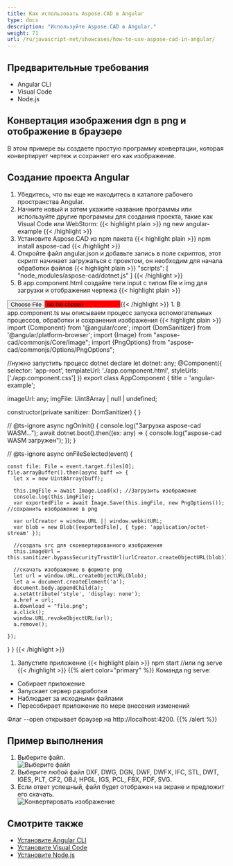 ```yaml
---
title: Как использовать Aspose.CAD в Angular
type: docs
description: "Используйте Aspose.CAD в Angular."
weight: 71
url: /ru/javascript-net/showcases/how-to-use-aspose-cad-in-angular/
---
```


## Предварительные требования
- Angular CLI
- Visual Code
- Node.js

## Конвертация изображения dgn в png и отображение в браузере

В этом примере вы создаете простую программу конвертации, которая конвертирует чертеж и сохраняет его как изображение.

## Создание проекта Angular

1. Убедитесь, что вы еще не находитесь в каталоге рабочего пространства Angular.
1. Начните новый и затем укажите название программы или используйте другие программы для создания проекта, такие как Visual Code или WebStorm:
{{< highlight plain >}}
ng new angular-example
{{< /highlight >}}
1. Установите Aspose.CAD из npm пакета
{{< highlight plain >}}
npm install aspose-cad
{{< /highlight >}}
1. Откройте файл angular.json и добавьте запись в поле скриптов, этот скрипт начинает загружаться с проектом, он необходим для начала обработки файлов
{{< highlight plain >}}
"scripts": [
  "node_modules/aspose-cad/dotnet.js"
]
{{< /highlight >}}
1. В app.component.html создайте теги input с типом file и img для загрузки и отображения чертежа
{{< highlight plain >}}
<span style="background-color: red">
    <input type="file" class="file-upload" (change)="onFileSelected($event)" />
    <img alt="" id="image" [src]="imageUrl" />
</span>
{{< /highlight >}}
1. В app.component.ts мы описываем процесс запуска вспомогательных процессов, обработки и сохранения изображения
{{< highlight plain >}}
import {Component} from '@angular/core';
import {DomSanitizer} from '@angular/platform-browser';
import {Image} from "aspose-cad/commonjs/Core/Image";
import {PngOptions} from "aspose-cad/commonjs/Options/PngOptions";

//нужно запустить процесс dotnet
declare let dotnet: any;
@Component({
  selector: 'app-root',
  templateUrl: './app.component.html',
  styleUrls: ['./app.component.css']
})
export class AppComponent {
  title = 'angular-example';

  imageUrl: any;
  imgFile: Uint8Array | null | undefined;

  constructor(private sanitizer: DomSanitizer) {
  }

  // @ts-ignore
  async ngOnInit() {
    console.log("Загрузка aspose-cad WASM...");
    await dotnet.boot().then((ex: any) => {
      console.log("aspose-cad WASM загружен");
    });
  }

  // @ts-ignore
  async onFileSelected(event) {

    const file: File = event.target.files[0];
    file.arrayBuffer().then(async buff => {
      let x = new Uint8Array(buff);
      
      this.imgFile = await Image.Load(x); //Загрузить изображение
      console.log(this.imgFile);
      var exportedFile = await Image.Save(this.imgFile, new PngOptions()); //сохранить изображение в png

      var urlCreator = window.URL || window.webkitURL;
      var blob = new Blob([exportedFile], { type: 'application/octet-stream' });
      
      //создать src для сконвертированного изображения
      this.imageUrl = this.sanitizer.bypassSecurityTrustUrl(urlCreator.createObjectURL(blob));

      //скачать изображение в формате png
      let url = window.URL.createObjectURL(blob);
      let a = document.createElement('a');
      document.body.appendChild(a);
      a.setAttribute('style', 'display: none');
      a.href = url;
      a.download = "file.png";
      a.click();
      window.URL.revokeObjectURL(url);
      a.remove();

    });
  }
}
{{< /highlight >}}
1. Запустите приложение
{{< highlight plain >}}
npm start
//или
ng serve
{{< /highlight >}}
{{% alert color="primary" %}} 
Команда ng serve:

- Собирает приложение
- Запускает сервер разработки
- Наблюдает за исходными файлами
- Пересобирает приложение по мере внесения изменений

Флаг --open открывает браузер на http://localhost:4200.
{{% /alert %}}

## Пример выполнения

1. Выберите файл.<br>
![Выберите файл](/_assets/javascript-net/angular/choose-file.png)<br>
1. Выберите любой файл DXF, DWG, DGN, DWF, DWFX, IFC, STL, DWT, IGES, PLT, CF2, OBJ, HPGL, IGS, PCL, FBX, PDF, SVG.
1. Если ответ успешный, файл будет отображен на экране и предложит его скачать.<br>
![Конвертировать изображение](/_assets/javascript-net/angular/convert-image.png)<br>

## Смотрите также

- [Установите Angular CLI](https://angular.io/guide/setup-local/)
- [Установите Visual Code](https://code.visualstudio.com/)
- [Установите Node.js](https://nodejs.org/en/)
